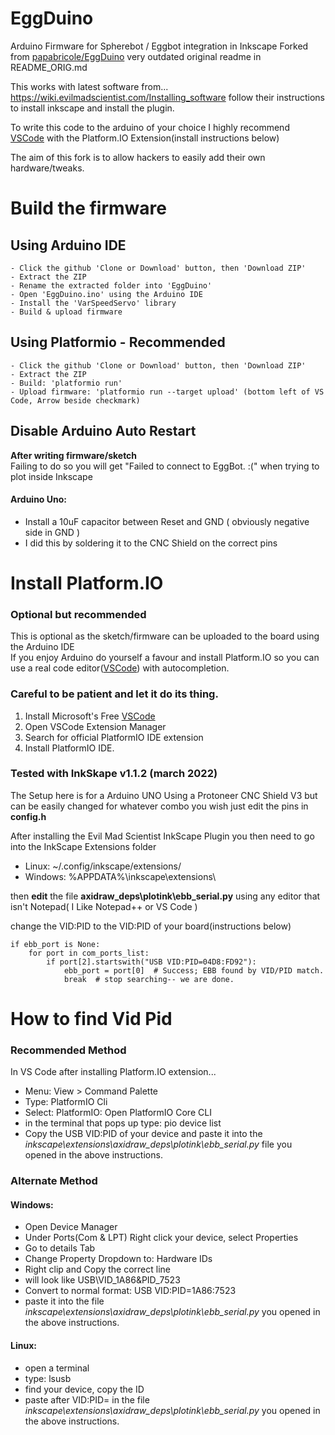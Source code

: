 # EggDuino
Arduino Firmware for Spherebot / Eggbot integration in Inkscape
Forked from [papabricole/EggDuino](https://github.com/papabricole/EggDuino) very outdated original readme in README_ORIG.md

This works with latest software from... https://wiki.evilmadscientist.com/Installing_software follow their instructions to install inkscape and install the plugin.

To write this code to the arduino of your choice I highly recommend [VSCode](https://code.visualstudio.com/) with the Platform.IO Extension(install instructions below)

The aim of this fork is to allow hackers to easily add their own hardware/tweaks.

# Build the firmware

## Using Arduino IDE

    - Click the github 'Clone or Download' button, then 'Download ZIP'
    - Extract the ZIP
    - Rename the extracted folder into 'EggDuino'
    - Open 'EggDuino.ino' using the Arduino IDE
    - Install the 'VarSpeedServo' library
    - Build & upload firmware

## Using Platformio - Recommended

    - Click the github 'Clone or Download' button, then 'Download ZIP'
    - Extract the ZIP
    - Build: 'platformio run'
    - Upload firmware: 'platformio run --target upload' (bottom left of VS Code, Arrow beside checkmark)
    
## Disable Arduino Auto Restart
**After writing firmware/sketch**  
Failing to do so you will get "Failed to connect to EggBot. :(" when trying to plot inside Inkscape
#### Arduino Uno:
- Install a 10uF capacitor between Reset and GND ( obviously negative side in GND )
- I did this by soldering it to the CNC Shield on the correct pins
    
# Install Platform.IO
### Optional but recommended
This is optional as the sketch/firmware can be uploaded to the board using the Arduino IDE  
If you enjoy Arduino do yourself a favour and install Platform.IO so you can use a real code editor([VSCode](https://code.visualstudio.com/)) with autocompletion.
### Careful to be patient and let it do its thing.
1. Install Microsoft's Free [VSCode](https://code.visualstudio.com/)
2. Open VSCode Extension Manager
3. Search for official PlatformIO IDE extension
4. Install PlatformIO IDE.

### Tested with InkSkape v1.1.2 (march 2022)
The Setup here is for a Arduino UNO Using a Protoneer CNC Shield V3 but can be easily changed for whatever combo you wish just edit the pins in **config.h**

After installing the Evil Mad Scientist InkScape Plugin you then need to go into the InkScape Extensions folder
- Linux: ~/.config/inkscape/extensions/
- Windows: %APPDATA%\inkscape\extensions\

then **edit** the file **axidraw_deps\plotink\ebb_serial.py** using any editor that isn't Notepad( I Like Notepad++ or VS Code )

change the VID:PID to the VID:PID of your board(instructions below)
```
if ebb_port is None:
    for port in com_ports_list:
        if port[2].startswith("USB VID:PID=04D8:FD92"):
            ebb_port = port[0]  # Success; EBB found by VID/PID match.
            break  # stop searching-- we are done.
```

# How to find Vid Pid
### Recommended Method
In VS Code after installing Platform.IO extension...
- Menu: View > Command Palette
- Type: PlatformIO Cli
- Select: PlatformIO: Open PlatformIO Core CLI
- in the terminal that pops up type: pio device list
- Copy the USB VID:PID of your device and paste it into the *inkscape\extensions\axidraw_deps\plotink\ebb_serial.py* file you opened in the above instructions.

### Alternate Method
#### Windows:
- Open Device Manager
- Under Ports(Com & LPT) Right click your device, select Properties
- Go to details Tab
- Change Property Dropdown to: Hardware IDs
- Right clip and Copy the correct line
- will look like USB\VID_1A86&PID_7523
- Convert to normal format: USB VID:PID=1A86:7523
- paste it into the file *inkscape\extensions\axidraw_deps\plotink\ebb_serial.py* you opened in the above instructions.
#### Linux:
- open a terminal
- type: lsusb
- find your device, copy the ID
- paste after VID:PID= in the file *inkscape\extensions\axidraw_deps\plotink\ebb_serial.py* you opened in the above instructions.

